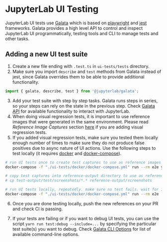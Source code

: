# JupyterLab UI Testing

JupyterLab UI tests use [Galata](https://github.com/jupyterlab/galata) which is based on [playwright](https://github.com/microsoft/playwright) and [jest](https://github.com/facebook/jest) frameworks. Galata provides a high level API to control and inspect JupyterLab UI programmatically, testing tools and CLI to manage tests and other tasks.

## Adding a new UI test suite

1. Create a new file ending with `.test.ts` in `ui-tests/tests` directory.
2. Make sure you import `describe` and `test` methods from Galata instead of jest, since Galata overrides them to be able to provide additional functionality.

```ts
import { galata, describe, test } from '@jupyterlab/galata';
```

3. Add your test suite with step by step tasks. Galata runs steps in series, so your steps can rely on the state in the previous step. Check [Galata API](https://github.com/jupyterlab/galata/blob/main/packages/galata/src/galata.ts) for available functionality to interact with JupyterLab.
4. When doing visual regression tests, it is important to use reference images that were generated in the same environment. Please read _Reference Image Captures_ section [here](https://github.com/jupyterlab/galata#reference-image-captures) if you are adding visual regression tests.
5. If you added visual regression tests, make sure you tested them locally enough number of times to make sure they do not produce false positives due to async nature of UI actions. Use the following steps to test locally (it requires [docker](https://docs.docker.com/engine/) and [docker-compose](https://docs.docker.com/compose/install/)).

```bash
# run UI tests once to create test captures to use as reference images for your new feature
docker-compose -f "./ui-tests/docker/docker-compose.yml" run --rm e2e yarn run test:create-references --jlab-base-url=http://jupyterlab:8888

# copy test captures into reference-output directory to use as references
# cp test-output/test/screenshots/*.* reference-output/screenshots

# run UI tests locally, repeatedly. make sure no test fails. wait for 10-20 successful repeats
docker-compose -f "./ui-tests/docker/docker-compose.yml" run --rm e2e
```

6. Once you are done testing locally, push the new references on your PR and check CI is passing.

7. If your tests are failing or if you want to debug UI tests, you can use the script `yarn run test:debug --include=...` by specifying the particular test suite(s) you want to debug. Check [Galata CLI Options](https://github.com/jupyterlab/galata#command-line-options) for list of available command-line options.
